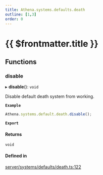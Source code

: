 ```yaml
---
title: Athena.systems.defaults.death
outline: [1,3]
order: 0
---
```


# {{ $frontmatter.title }}


## Functions

### disable

▸ **disable**(): `void`

Disable default death system from working.

**`Example`**

```ts
Athena.systems.default.death.disable();
```

**`Export`**

#### Returns

`void`

#### Defined in

[server/systems/defaults/death.ts:122](https://github.com/Stuyk/altv-athena/blob/9c488f0/src/core/server/systems/defaults/death.ts#L122)
